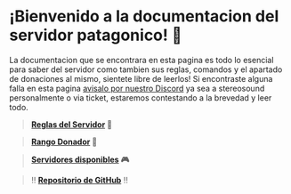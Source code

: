 # ¡Bienvenido a la documentacion del servidor patagonico! 🥤

La documentacion que se encontrara en esta pagina es todo lo esencial para saber del servidor como tambien sus reglas, comandos y el apartado de donaciones al mismo, sientete libre de leerlos!
Si encontraste alguna falla en esta pagina [avisalo por nuestro Discord](https://discord.gg/WPJuTwwCTD) ya sea a stereosound personalmente o via ticket, estaremos contestando a la brevedad y leer todo.

> **[Reglas del Servidor](reglas.md) 🧉**

> **[Rango Donador](donaciones.md) 🧉**

> **[Servidores disponibles](servidores.md) 🎮**

> ‼️ **[Repositorio de GitHub](https://github.com/patagoniawarriors/docs)** ‼️
